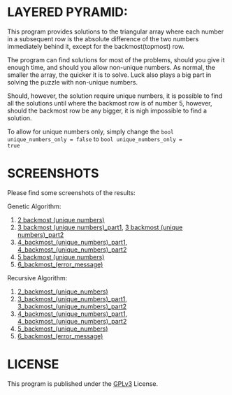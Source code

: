 # LAYERED PYRAMID:
This program provides solutions to the triangular array where each number in a subsequent row is the absolute difference of the two numbers immediately behind it, except for the backmost(topmost) row.

The program can find solutions for most of the problems, should you give it enough time, and should you allow non-unique numbers. As normal, the smaller the array, the quicker it is to solve. Luck also plays a big part in solving the puzzle with non-unique numbers.

Should, however, the solution require unique numbers, it is possible to find all the solutions until where the backmost row is of number 5, however, should the backmost row be any bigger, it is nigh impossible to find a solution.

To allow for unique numbers only, simply change the <code>bool unique_numbers_only = false</code> to <code>bool unique_numbers_only = true</code>

# SCREENSHOTS
Please find some screenshots of the results:

Genetic Algorithm:
1) [2 backmost (unique numbers)](screenshots/genetic/2_backmost_row_genetic.png)
2) [3 backmost (unique numbers)_part1](screenshots/genetic/3_backmost_row_genetic_part1.png), 
   [3 backmost (unique numbers)_part2](screenshots/genetic/3_backmost_row_genetic_part2.png) 
3) [4_backmost_(unique_numbers)_part1](screenshots/genetic/4_backmost_row_genetic_part1.png), 
   [4_backmost_(unique_numbers)_part2](screenshots/genetic/4_backmost_row_genetic_part2.png)
4) [5 backmost (unique numbers)](screenshots/genetic/5_backmost_row_genetic.png)
5) [6_backmost_(error_message)](screenshots/genetic/error_genetic.png)

Recursive Algorithm:
1) [2_backmost_(unique_numbers)](screenshots/recursive/2_backmost_row_recursive.png)
2) [3_backmost_(unique_numbers)_part1](screenshots/recursive/3_backmost_row_recursive_part1.png), 
   [3_backmost_(unique_numbers)_part2](screenshots/recursive/3_backmost_row_recursive_part2.png)
3) [4_backmost_(unique_numbers)_part1](screenshots/recursive/4_backmost_row_recursive_part1.png), 
   [4_backmost_(unique_numbers)_part2](screenshots/recursive/4_backmost_row_recursive_part2.png)
4) [5_backmost_(unique_numbers)](screenshots/recursive/5_backmost_row_recursive.png)
5) [6_backmost_(error_message)](screenshots/recursive/error_recursive.png)

# LICENSE
This program is published under the [GPLv3](COPYING) License.
